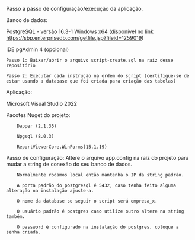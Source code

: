 Passo a passo de configuração/execução da aplicação.

Banco de dados:

  PostgreSQL - versão 16.3-1 Windows x64 (disponível no link https://sbp.enterprisedb.com/getfile.jsp?fileid=1259019)
	
  IDE pgAdmin 4 (opcional)
  
    Passo 1: Baixar/abrir o arquivo script-create.sql na raíz desse repositório
    
    Passo 2: Executar cada instrução na ordem do script (certifique-se de estar usando a database que foi criada para criação das tabelas)

Aplicação:

  Microsoft Visual Studio 2022
	
  Pacotes Nuget do projeto:
  
	    Dapper (2.1.35)
     
	    Npgsql (8.0.3)
     
	    ReportViewerCore.WinForms(15.1.19)
     
		
  Passo de configuração: Altere o arquivo app.config na raíz do projeto para mudar a string de conexão do seu banco de dados.
	
	    Normalmente rodamos local então mantenha o IP da string padrão. 
	    
	    A porta padrão do postgresql é 5432, caso tenha feito alguma alteração na instalação ajuste-a. 
	    
	    O nome da database se seguir o script será empresa_x. 
	    
	    O usuário padrão é postgres caso utilize outro altere na string também. 
	    
	    O password é configurado na instalação do postgres, coloque a senha criada.


